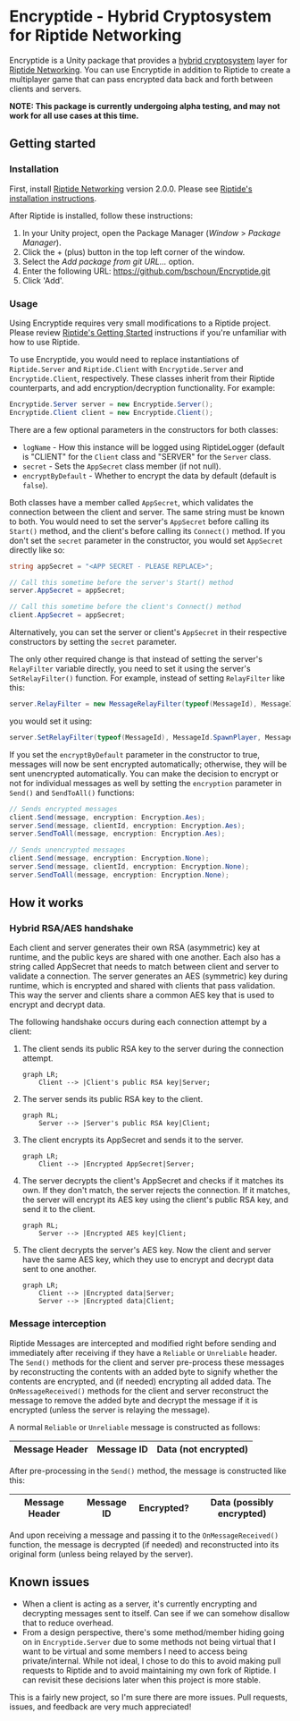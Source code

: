 # Encryptide - Hybrid Cryptosystem for Riptide Networking
Encryptide is a Unity package that provides a [hybrid cryptosystem](https://en.wikipedia.org/wiki/Hybrid_cryptosystem) layer for [Riptide Networking](https://github.com/RiptideNetworking/Riptide). You can use Encryptide in addition to Riptide to create a multiplayer game that can pass encrypted data back and forth between clients and servers.

**NOTE: This package is currently undergoing alpha testing, and may not work for all use cases at this time.**

## Getting started

### Installation
First, install [Riptide Networking](https://github.com/RiptideNetworking/Riptide) version 2.0.0. Please see [Riptide's installation instructions](https://riptide.tomweiland.net/manual/overview/installation.html).

After Riptide is installed, follow these instructions:

1. In your Unity project, open the Package Manager (*Window* > *Package Manager*).
2. Click the + (plus) button in the top left corner of the window.
3. Select the *Add package from git URL...* option.
4. Enter the following URL: https://github.com/bschoun/Encryptide.git
5. Click 'Add'.

### Usage
Using Encryptide requires very small modifications to a Riptide project. Please review [Riptide's Getting Started](https://riptide.tomweiland.net/manual/overview/getting-started.html) instructions if you're unfamiliar with how to use Riptide.

To use Encryptide, you would need to replace instantiations of ``Riptide.Server`` and ``Riptide.Client`` with ``Encryptide.Server`` and ``Encryptide.Client``, respectively. These classes inherit from their Riptide counterparts, and add encryption/decryption functionality. For example:

```csharp
Encryptide.Server server = new Encryptide.Server();
Encryptide.Client client = new Encryptide.Client();
```

There are a few optional parameters in the constructors for both classes:

- ``logName`` - How this instance will be logged using RiptideLogger (default is "CLIENT" for the ``Client`` class and "SERVER" for the ``Server`` class.
- ``secret`` - Sets the `AppSecret` class member (if not null).
- ``encryptByDefault`` - Whether to encrypt the data by default (default is `false`).

 Both classes have a member called `AppSecret`, which validates the connection between the client and server. The same string must be known to both. You would need to set the server's `AppSecret` before calling its `Start()` method, and the client's before calling its `Connect()` method. If you don't set the `secret` parameter in the constructor, you would set `AppSecret` directly like so:

```csharp
string appSecret = "<APP SECRET - PLEASE REPLACE>";

// Call this sometime before the server's Start() method
server.AppSecret = appSecret;

// Call this sometime before the client's Connect() method
client.AppSecret = appSecret;
```

Alternatively, you can set the server or client's `AppSecret` in their respective constructors by setting the `secret` parameter.

The only other required change is that instead of setting the server's `RelayFilter` variable directly, you need to set it using the server's `SetRelayFilter()` function. For example, instead of setting `RelayFilter` like this:

```csharp
server.RelayFilter = new MessageRelayFilter(typeof(MessageId), MessageId.SpawnPlayer, MessageId.PlayerMovement);
```

you would set it using:

```csharp
server.SetRelayFilter(typeof(MessageId), MessageId.SpawnPlayer, MessageId.PlayerMovement);
```

If you set the ``encryptByDefault`` parameter in the constructor to true, messages will now be sent encrypted automatically; otherwise, they will be sent unencrypted automatically. You can make the decision to encrypt or not for individual messages as well by setting the ``encryption`` parameter in ``Send()`` and ``SendToAll()`` functions:

```csharp
// Sends encrypted messages
client.Send(message, encryption: Encryption.Aes);
server.Send(message, clientId, encryption: Encryption.Aes);
server.SendToAll(message, encryption: Encryption.Aes);

// Sends unencrypted messages
client.Send(message, encryption: Encryption.None);
server.Send(message, clientId, encryption: Encryption.None);
server.SendToAll(message, encryption: Encryption.None);
```

## How it works

### Hybrid RSA/AES handshake

Each client and server generates their own RSA (asymmetric) key at runtime, and the public keys are shared with one another. Each also has a string called AppSecret that needs to match between client and server to validate a connection. The server generates an AES (symmetric) key during runtime, which is encrypted and shared with clients that pass validation. This way the server and clients share a common AES key that is used to encrypt and decrypt data.

The following handshake occurs during each connection attempt by a client:

1. The client sends its public RSA key to the server during the connection attempt.
    ```mermaid
    graph LR;
        Client --> |Client's public RSA key|Server;
    ```

2. The server sends its public RSA key to the client.
    ```mermaid
    graph RL;
        Server --> |Server's public RSA key|Client;
    ```

3. The client encrypts its AppSecret and sends it to the server.

    ```mermaid
    graph LR;
        Client --> |Encrypted AppSecret|Server;
    ```

4. The server decrypts the client's AppSecret and checks if it matches its own. If they don't match, the server rejects the connection. If it matches, the server will encrypt its AES key using the client's public RSA key, and send it to the client.

    ```mermaid
    graph RL;
        Server --> |Encrypted AES key|Client;
    ```

5. The client decrypts the server's AES key. Now the client and server have the same AES key, which they use to encrypt and decrypt data sent to one another.

    ```mermaid
    graph LR;
        Client --> |Encrypted data|Server;
        Server --> |Encrypted data|Client;
    ```
### Message interception
Riptide Messages are intercepted and modified right before sending and immediately after receiving if they have a `Reliable` or `Unreliable` header. The ``Send()`` methods for the client and server pre-process these messages by reconstructing the contents with an added byte to signify whether the contents are encrypted, and (if needed) encrypting all added data. The ``OnMessageReceived()`` methods for the client and server reconstruct the message to remove the added byte and decrypt the message if it is encrypted (unless the server is relaying the message).

A normal `Reliable` or `Unreliable` message is constructed as follows:

| Message Header | Message ID | Data (not encrypted)|
| ----------- | ----------- | ----------- |

After pre-processing in the ``Send()`` method, the message is constructed like this:

| Message Header | Message ID | Encrypted? | Data (possibly encrypted) |
| ----------- | ----------- | ----------- | --------- |

And upon receiving a message and passing it to the ``OnMessageReceived()`` function, the message is decrypted (if needed) and reconstructed into its original form (unless being relayed by the server).

## Known issues

- When a client is acting as a server, it's currently encrypting and decrypting messages sent to itself. Can see if we can somehow disallow that to reduce overhead.
- From a design perspective, there's some method/member hiding going on in `Encryptide.Server` due to some methods not being virtual that I want to be virtual and some members I need to access being private/internal. While not ideal, I chose to do this to avoid making pull requests to Riptide and to avoid maintaining my own fork of Riptide. I can revisit these decisions later when this project is more stable.

This is a fairly new project, so I'm sure there are more issues. Pull requests, issues, and feedback are very much appreciated!



